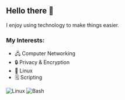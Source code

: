 ## Hello there 👋

<!--
**cozy533/cozy533** is a ✨ _special_ ✨ repository because its `README.md` (this file) appears on your GitHub profile.

Here are some ideas to get you started:

- 🔭 I’m currently working on ...
- 🌱 I’m currently learning ...
- 👯 I’m looking to collaborate on ...
- 🤔 I’m looking for help with ...
- 💬 Ask me about ...
- 📫 How to reach me: ...
- 😄 Pronouns: ...
- ⚡ Fun fact: ...
-->

I enjoy using technology to make things easier.

### My Interests:
- 🖧 Computer Networking
- 🔒 Privacy & Encryption
- 🐧 Linux
- 🗒️ Scripting

![Linux](https://img.shields.io/badge/Linux-%23323330.svg?style=for-the-badge&logo=linux&logoColor=white)
![Bash](https://img.shields.io/badge/Bash-%23121011.svg?style=for-the-badge&logo=gnu-bash&logoColor=white)
